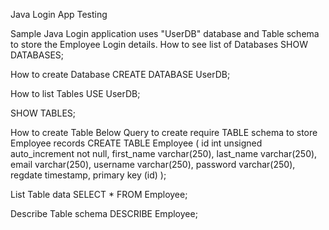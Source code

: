 Java Login App
Testing

Sample Java Login application uses "UserDB" database and Table schema to store the Employee Login details.
How to see list of Databases
SHOW DATABASES;

How to create Database
CREATE DATABASE UserDB;

How to list Tables
USE UserDB;

SHOW TABLES;

How to create Table
Below Query to create require TABLE schema to store Employee records
CREATE TABLE Employee ( id int unsigned auto_increment not null, first_name varchar(250), last_name varchar(250), email varchar(250), username varchar(250), password varchar(250), regdate timestamp, primary key (id) );

List Table data
SELECT * FROM Employee;

Describe Table schema
DESCRIBE Employee;
